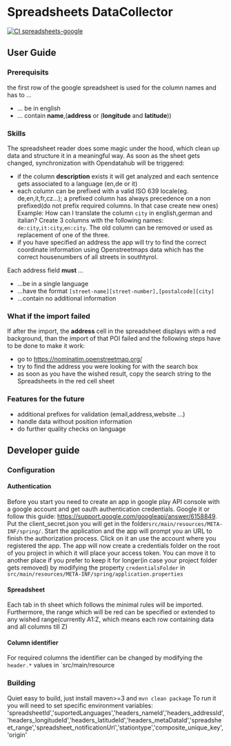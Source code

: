 Spreadsheets DataCollector
======================

[![CI spreadsheets-google](https://github.com/noi-techpark/bdp-commons/actions/workflows/ci-spreadsheets-google.yml/badge.svg)](https://github.com/noi-techpark/bdp-commons/actions/workflows/ci-spreadsheets-google.yml)

## User Guide
### Prerequisits

the first row of the google spreadsheet is used for the column names and has to ...
- ... be in english
- ... contain **name**,(**address** or (**longitude** and **latitude**))

### Skills
The spreadsheet reader does some magic under the hood, which clean up data and structure it in a meaningful way. As soon as the sheet gets changed, synchronization with Opendatahub will be triggered:
- if the column **description** exists it will get analyzed and each sentence gets associated to a language (en,de or it)
- each column can be prefixed with a valid ISO 639 locale(eg. de,en,it,fr,cz...); a prefixed column has always precedence on a non prefixed(do not prefix required columns. In that case create new ones) Example: How can I translate the column `city` in english,german and italian? Create 3 columns with the following names:  `de:city`,`it:city`,`en:city`. The old column can be removed or used as replacement of one of the three.
- if you have specified an address the app will try to find the correct coordinate information using Openstreetmaps data which has the correct housenumbers of all streets in southtyrol. 

Each address field **must** ...
- ...be in a single language
- ...have the format `[street-name][street-number],[postalcode][city]`
- ...contain no additional information

### What if the import failed
If after the import, the **address** cell in the spreadsheet displays with a red background, than the import of that POI failed and the following steps have to be done to make it work:
- go to https://nominatim.openstreetmap.org/
- try to find the address you were looking for with the search box
- as soon as you have the wished result, copy the search string to the Spreadsheets in the red cell sheet

### Features for the future
- additional prefixes for validation (email,address,website ...)
- handle data without position information
- do further quality checks on language

## Developer guide

### Configuration

#### Authentication
Before you start you need to create an app in google play API console with a google account and get oauth authentication credentials. Google it or follow this guide: https://support.google.com/googleapi/answer/6158849.
Put the client_secret.json you will get in the folder`src/main/resources/META-INF/spring/`. Start the application and the app will prompt you an URL to finish the authorization process. Click on it an use the account where you registered the app. The app will now create a credentials folder on the root of you project in which it will place your access token. You can move it to another place if you prefer to keep it for longer(in case your project folder gets removed) by modifying the property `credentialsFolder` in `src/main/resources/META-INF/spring/application.properties`
#### Spreadsheet
Each tab in th sheet which follows the minimal rules will be imported. Furthermore, the range which will be red can be specified or extended to any wished range(currently A1:Z, which means each row containing data and all columns till Z)

#### Column identifier
For required columns the identifier can be changed by modifying the `header.*` values in `src/main/resource


### Building
Quiet easy to build, just install maven>=3 and `mvn clean package`
To run it you will need to set specific environment variables:
'spreadsheetId','suportedLanguages','headers_nameId','headers_addressId','headers_longitudeId','headers_latitudeId','headers_metaDataId','spreadsheet_range','spreadsheet_notificationUrl','stationtype','composite_unique_key','origin'

